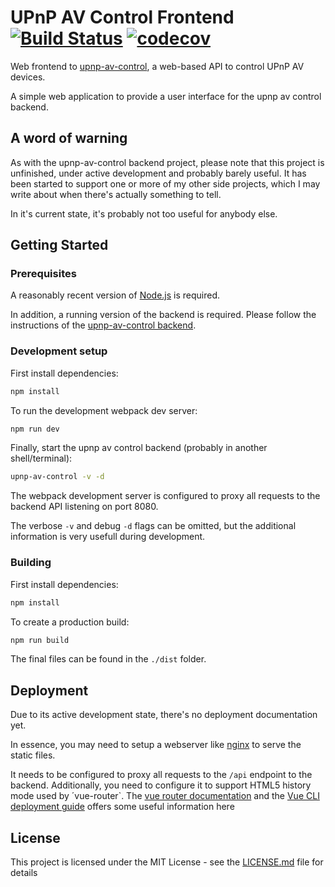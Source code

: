 UPnP AV Control Frontend
[![Build Status](https://travis-ci.com/mikedevnull/upnp-av-control-frontend.svg?branch=master)](https://travis-ci.com/mikedevnull/upnp-av-control-frontend)
[![codecov](https://codecov.io/gh/mikedevnull/upnp-av-control-frontend/branch/master/graph/badge.svg)](https://codecov.io/gh/mikedevnull/upnp-av-control-frontend)
====

Web frontend to [upnp-av-control](https://github.com/mikedevnull/upnp-av-control), a web-based API to control UPnP AV devices.

A simple web application to provide a user interface for the upnp av control backend.

## A word of warning

As with the upnp-av-control backend project, please note that this project is unfinished, under active development and probably barely useful. It has been started to support one or more of my other side projects, which I may write about when there's actually something to tell.

In it's current state, it's probably not too useful for anybody else.

## Getting Started

### Prerequisites
A reasonably recent version of [Node.js](https://nodejs.org) is required.

In addition, a running version of the backend is required.
Please follow the instructions of the [upnp-av-control backend](https://github.com/mikedevnull/upnp-av-control). 

### Development setup

First install dependencies:

```sh
npm install
```

To run the development webpack dev server:

```sh
npm run dev
```

Finally, start the upnp av control backend (probably in another shell/terminal):

```sh
upnp-av-control -v -d
```

The webpack development server is configured to proxy all requests to the backend API listening on port 8080.

The verbose `-v` and debug `-d` flags can be omitted, but the additional information is very usefull during development.


### Building 

First install dependencies:

```sh
npm install
```

To create a production build:

```sh
npm run build
```

The final files can be found in the `./dist` folder.


## Deployment

Due to its active development state, there's no deployment documentation yet.

In essence, you may need to setup a webserver like [nginx](http://www.nginx.com) to serve the static files.

It needs to be configured to proxy all requests to the `/api` endpoint to the backend.
Additionally, you need to configure it to support HTML5 history mode used by ´vue-router`.
The [vue router documentation](https://router.vuejs.org/guide/essentials/history-mode.html) and the [Vue CLI deployment guide](https://cli.vuejs.org/guide/deployment.html) offers some useful information here


## License

This project is licensed under the MIT License - see the [LICENSE.md](LICENSE.md) file for details
